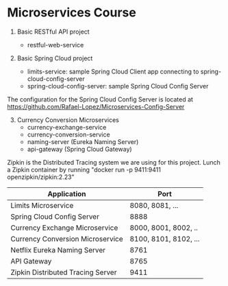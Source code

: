 # Microservices Course

1. Basic RESTful API project
   - restful-web-service

2. Basic Spring Cloud project
   - limits-service: sample Spring Cloud Client app connecting to spring-cloud-config-server
   - spring-cloud-config-server: sample Spring Cloud Config Server

The configuration for the Spring Cloud Config Server is located at https://github.com/Rafael-Lopez/Microservices-Config-Server

3. Currency Conversion Microservices
   - currency-exchange-service
   - currency-conversion-service
   - naming-server (Eureka Naming Server)
   - api-gateway (Spring Cloud Gateway)

Zipkin is the Distributed Tracing system we are using for this project. Lunch a Zipkin container by running 
"docker run -p 9411:9411 openzipkin/zipkin:2.23"

| Application  | Port |
| ------------- | ------------- |
| Limits Microservice  | 8080, 8081, ...  |
| Spring Cloud Config Server  | 8888  |
| Currency Exchange Microservice  | 8000, 8001, 8002, ..  |
| Currency Conversion Microservice  | 8100, 8101, 8102, ...  |
| Netflix Eureka Naming Server  | 8761  |
| API Gateway  | 8765  |
| Zipkin Distributed Tracing Server  | 9411  |
